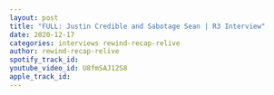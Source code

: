 ```yaml
---
layout: post
title: "FULL: Justin Credible and Sabotage Sean | R3 Interview"
date: 2020-12-17
categories: interviews rewind-recap-relive
author: rewind-recap-relive
spotify_track_id: 
youtube_video_id: U8fmSAJ12S8
apple_track_id: 
---
```

